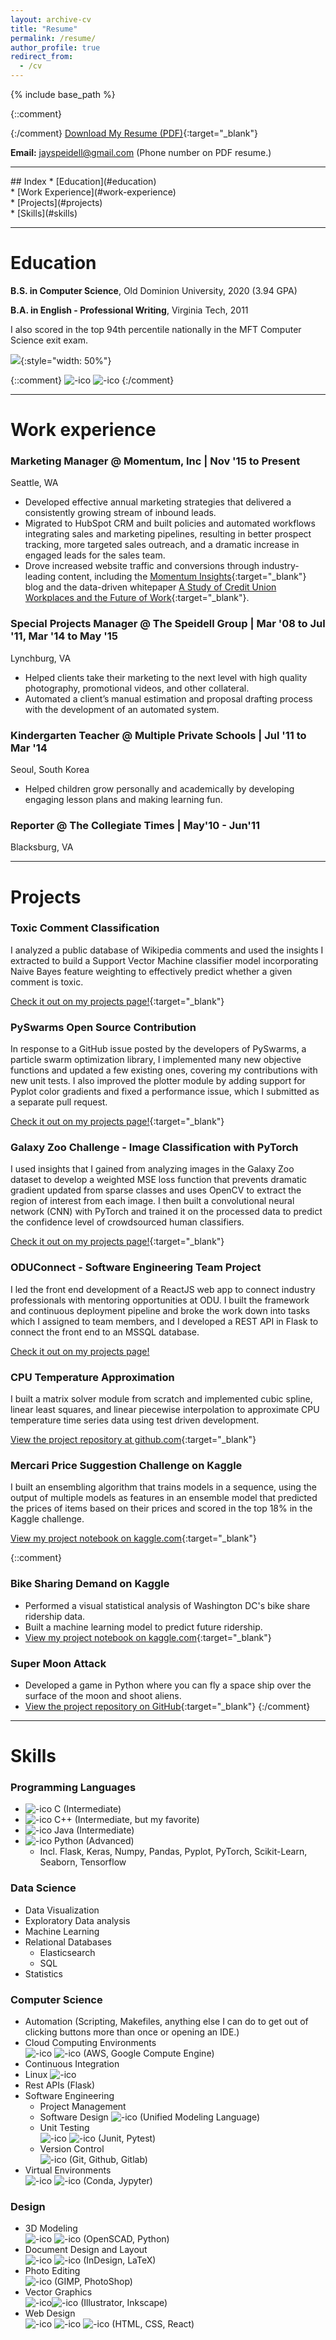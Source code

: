 ```yaml
---
layout: archive-cv
title: "Resume"
permalink: /resume/
author_profile: true
redirect_from:
  - /cv
---
```


{% include base_path %}

{::comment}

{:/comment}
[Download My Resume (PDF)](/images/resume/Jay_Speidell.pdf){:target="_blank"}

**Email:** <a href="mailto:jayspeidell@gmail.com">jayspeidell@gmail.com</a>
(Phone number on PDF resume.)

<hr>
## Index
* [Education](#education)<br />
* [Work Experience](#work-experience)<br />
* [Projects](#projects)<br />
* [Skills](#skills)<br />


<hr>

# Education

**B.S. in Computer Science**, Old Dominion University, 2020 (3.94 GPA)

**B.A. in English - Professional Writing**, Virginia Tech, 2011

I also scored in the top 94th percentile nationally in the MFT Computer Science exit exam.

![](/images/other/exit_exam.png){:style="width: 50%"}

{::comment}
![-ico](\images\ico\Virginia_Tech_Hokies_logo.svg)
![-ico](\images\ico\odu.svg)
{:/comment}

<hr>

# Work experience
### Marketing Manager @ Momentum, Inc \| Nov '15 to Present
Seattle, WA
* Developed effective annual marketing strategies that delivered a consistently growing stream of inbound leads.
* Migrated to HubSpot CRM and built policies and automated workflows integrating sales and marketing pipelines, resulting in better prospect tracking, more targeted sales outreach, and a dramatic increase in engaged leads for the sales team.
* Drove increased website traffic and conversions through industry-leading content, including the [Momentum Insights](http://momentumbuilds.com/blog){:target="_blank"} blog and the data-driven whitepaper [A Study of Credit Union Workplaces and the Future of Work](https://cdn2.hubspot.net/hubfs/6312112/A%20Study%20of%20Credit%20Union%20Workplaces%20-%20Momentum.pdf){:target="_blank"}.


### Special Projects Manager @ The Speidell Group \| Mar '08 to Jul '11, Mar '14 to May '15
Lynchburg, VA
* Helped clients take their marketing to the next level with high quality photography, promotional videos, and other collateral.
* Automated a client’s manual estimation and proposal drafting process with the development of an automated system.

### Kindergarten Teacher @ Multiple Private Schools \| Jul '11 to Mar '14
Seoul, South Korea
* Helped children grow personally and academically by developing engaging lesson plans and making learning fun.

### Reporter @ The Collegiate Times \| May'10 - Jun'11
Blacksburg, VA

<hr>

# Projects

### Toxic Comment Classification
I analyzed a public database of Wikipedia comments and used the insights I extracted to build a Support Vector Machine classifier model incorporating Naive Bayes feature weighting to effectively predict whether a given comment is toxic.

[Check it out on my projects page!](/portfolio/project05-toxic-comments/){:target="_blank"}

### PySwarms Open Source Contribution
In response to a GitHub issue posted by the developers of PySwarms, a particle swarm optimization library, I implemented many new objective functions and updated a few existing ones, covering my contributions with new unit tests. I also improved the plotter module by adding support for Pyplot color gradients and fixed a performance issue, which I submitted as a separate pull request.

[Check it out on my projects page!](/portfolio/project00-pyswarms/){:target="_blank"}

### Galaxy Zoo Challenge - Image Classification with PyTorch
I used insights that I gained from analyzing images in the Galaxy Zoo dataset to develop a weighted MSE loss function that prevents dramatic gradient updated from sparse classes and uses OpenCV to extract the region of interest from each image. I then built a convolutional neural network (CNN) with PyTorch and trained it on the processed data to predict the confidence level of crowdsourced human classifiers.

[Check it out on my projects page!](../portfolio/project07-galazy-zoo/){:target="_blank"}

### ODUConnect - Software Engineering Team Project
I led the front end development of a ReactJS web app to connect industry professionals with mentoring opportunities at ODU. I built the framework and continuous deployment pipeline and broke the work down into tasks which I assigned to team members, and I developed a REST API in Flask to connect the front end to an MSSQL database.

[Check it out on my projects page!](../portfolio/project08-oduconnect)

### CPU Temperature Approximation
I built a matrix solver module from scratch and implemented cubic spline, linear least squares, and linear piecewise interpolation to approximate CPU temperature time series data using test driven development.

[View the project repository at github.com](https://github.com/jayspeidell/cpu-temp-approximation){:target="_blank"}

### Mercari Price Suggestion Challenge on Kaggle
I built an ensembling algorithm that trains models in a sequence, using the output of multiple models as features in an ensemble model that predicted the prices of items based on their prices and scored in the top 18% in the Kaggle challenge.

[View my project notebook on kaggle.com](https://www.kaggle.com/jayspeidell/predictions-as-features){:target="_blank"}

{::comment}
### Bike Sharing Demand on Kaggle
* Performed a visual statistical analysis of Washington DC's bike share ridership data.
* Built a machine learning model to predict future ridership.
* [View my project notebook on kaggle.com](https://www.kaggle.com/jayspeidell/visualizing-and-modeling-dc-bikeshare-ridership){:target="_blank"}

### Super Moon Attack
* Developed a game in Python where you can fly a space ship over the surface of the moon and shoot aliens.
* [View the project repository on GitHub](https://github.com/jayspeidell/super-moon-attack){:target="_blank"}
{:/comment}


<hr>

# Skills
### Programming Languages
* ![-ico](\images\ico\clang.svg) C (Intermediate)
* ![-ico](\images\ico\icons8-c++.svg) C++ (Intermediate, but my favorite)
* ![-ico](\images\ico\icons8-java.svg) Java (Intermediate)
* ![-ico](\images\ico\icons8-python.svg) Python (Advanced)
  * Incl. Flask, Keras, Numpy, Pandas, Pyplot, PyTorch, Scikit-Learn, Seaborn, Tensorflow

### Data Science
* Data Visualization
* Exploratory Data analysis
* Machine Learning
* Relational Databases
  * Elasticsearch
  * SQL
* Statistics

### Computer Science
* Automation (Scripting, Makefiles, anything else I can do to get out of clicking buttons more than once or opening an IDE.)
* Cloud Computing Environments <br /> ![-ico](\images\ico\Amazon_Web_Services_Logo.svg) ![-ico](\images\ico\gce.svg)
(AWS, Google Compute Engine)
* Continuous Integration
* Linux ![-ico](\images\ico\Tux.svg)
* Rest APIs (Flask)
* Software Engineering <br />
  * Project Management
  * Software Design ![-ico](\images\ico\UML_logo.svg) (Unified Modeling Language)
  * Unit Testing <br /> ![-ico](\images\ico\junit.png) ![-ico](\images\ico\pytest.webp)  (Junit, Pytest)
  * Version Control <br /> ![-ico](\images\ico\Git-logo.svg)  (Git, Github, Gitlab)
* Virtual Environments <br /> ![-ico](\images\ico\conda.svg) ![-ico](\images\ico\jupyter.svg) (Conda, Jypyter)

### Design
* 3D Modeling  <br /> ![-ico](\images\ico\Openscad_SVG.svg) ![-ico](\images\ico\icons8-python.svg) (OpenSCAD, Python)
* Document Design and Layout <br /> ![-ico](\images\ico\icons8-adobe-indesign.svg) ![-ico](\images\ico\LaTeX_logo.svg) (InDesign, LaTeX)
* Photo Editing  <br /> ![-ico](\images\ico\icons8-adobe-photoshop.svg) (GIMP, PhotoShop)
* Vector Graphics  <br /> ![-ico](\images\ico\icons8-adobe-illustrator.svg)![-ico](\images\ico\Inkscape-HIG-mental.svg) (Illustrator, Inkscape)
*  Web Design <br /> ![-ico](\images\ico\html5.svg) ![-ico](\images\ico\CSS3_logo_and_wordmark.svg) ![-ico](\images\ico\react.svg)  (HTML, CSS, React)
